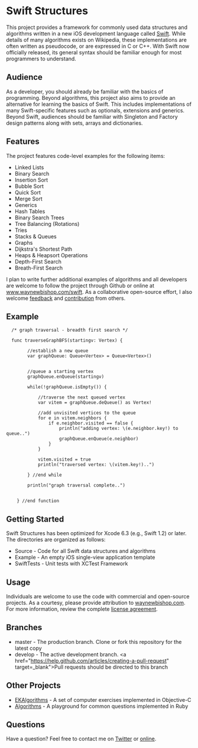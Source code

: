 Swift Structures
====================

This project provides a framework for commonly used data structures and algorithms written in a new iOS development language called <a href="http://www.apple.com/swift" target="_blank">Swift</a>. While details of many algorithms exists on Wikipedia, these implementations are often written as pseudocode, or are expressed in C or C++. With Swift now officially released, its general syntax should be familiar enough for most programmers to understand.  


Audience
---------------------

As a developer, you should already be familiar with the basics of programming. Beyond algorithms, this project also aims to provide an alternative for learning the basics of Swift. This includes implementations of many Swift-specific features such as optionals, extensions and generics. Beyond Swift, audiences should be familiar with Singleton and Factory design patterns along with sets, arrays and dictionaries. 


Features
--------------------

The project features code-level examples for the following items:

+ Linked Lists
+ Binary Search
+ Insertion Sort
+ Bubble Sort
+ Quick Sort
+ Merge Sort
+ Generics
+ Hash Tables
+ Binary Search Trees
+ Tree Balancing (Rotations)
+ Tries
+ Stacks & Queues
+ Graphs
+ Dijkstra's Shortest Path
+ Heaps & Heapsort Operations
+ Depth-First Search
+ Breath-First Search

I plan to write further additional examples of algorithms and all developers are welcome to follow the project through Github or online at <a href="http://www.waynewbishop.com/swift" target="_blank">www.waynewbishop.com/swift</a>. As a collaborative open-source effort, I also welcome <a href="https://twitter.com/waynewbishop" target="_blank">feedback</a> and <a href="https://help.github.com/articles/be-social" target="_blank">contribution</a> from others. 


Example
--------------------

```
  /* graph traversal - breadth first search */
  
  func traverseGraphBFS(startingv: Vertex) {
    
        //establish a new queue
        var graphQueue: Queue<Vertex> = Queue<Vertex>()
    
    
        //queue a starting vertex
        graphQueue.enQueue(startingv)
    
        while(!graphQueue.isEmpty()) {
            
            //traverse the next queued vertex
            var vitem = graphQueue.deQueue() as Vertex!
            
            //add unvisited vertices to the queue
            for e in vitem.neighbors {
                if e.neighbor.visited == false {
                    println("adding vertex: \(e.neighbor.key!) to queue..")
                    graphQueue.enQueue(e.neighbor)
                }
            }
            
            vitem.visited = true
            println("traversed vertex: \(vitem.key!)..")
            
        } //end while
    
        println("graph traversal complete..")
        
    
    } //end function
```

Getting Started
--------------------

Swift Structures has been optimized for Xcode 6.3 (e.g., Swift 1.2) or later. The directories are organized as follows:
+ Source - Code for all Swift data structures and algorithms
+ Example - An empty iOS single-view application template
+ SwiftTests - Unit tests with XCTest Framework

Usage
--------------------
Individuals are welcome to use the code with commercial and open-source projects. As a courtesy, please provide attribution to <a href="http://www.waynebishop.com" target="_blank">waynewbishop.com</a>. For more information, review the complete <a href="https://github.com/waynewbishop/SwiftStructures/blob/master/License.md" target="_blank">license agreement</a>. 


Branches
--------------------
+ master - The production branch. Clone or fork this repository for the latest copy
+ develop - The active development branch. <a href="https://help.github.com/articles/creating-a-pull-request" target=_blank">Pull requests</a> should be directed to this branch


Other Projects
--------------------

+ <a href="https://github.com/EvgenyKarkan/EKAlgorithms" target="_blank">EKAlgorithms</a> - A set of computer exercises implemented in Objective-C
+ <a href="https://github.com/sagivo/algorithms" target="_blank">Algorithms</a> - A playground for common questions implemented in Ruby


Questions
--------------------

Have a question? Feel free to contact me on <a href="http://www.twitter.com/waynewbishop" target="_blank">Twitter</a> or <a href="http://www.waynewbishop.com/contact" target="_blank">online</a>.


